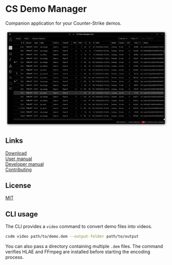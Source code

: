 # CS Demo Manager

Companion application for your Counter-Strike demos.

![Preview](https://github.com/akiver/cs-demo-manager/blob/main/preview.png)

## Links

[Download](https://cs-demo-manager.com/download)  
[User manual](https://cs-demo-manager.com/docs)  
[Developer manual](https://cs-demo-manager.com/docs/development/architecture)  
[Contributing](https://cs-demo-manager.com/docs/contributing)

## License

[MIT](https://github.com/akiver/cs-demo-manager/blob/main/LICENSE)

## CLI usage

The CLI provides a `video` command to convert demo files into videos.

```bash
csdm video path/to/demo.dem --output-folder path/to/output
```

You can also pass a directory containing multiple `.dem` files. The command
verifies HLAE and FFmpeg are installed before starting the encoding process.
